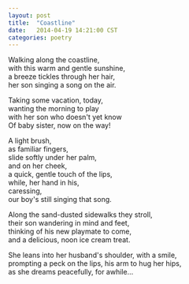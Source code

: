 ```yaml
---
layout: post
title:  "Coastline"
date:   2014-04-19 14:21:00 CST
categories: poetry
---
```

<p>
Walking along the coastline,<br />
with this warm and gentle sunshine,<br />
a breeze tickles through her hair,<br />
her son singing a song on the air.


</p>
<p>
Taking some vacation, today,<br />
wanting the morning to play<br />
with her son who doesn't yet know<br />
Of baby sister, now on the way!
</p>
<p>
A light brush,<br />
as familiar fingers,<br />
slide softly under her palm,<br />
and on her cheek,<br />
a quick, gentle touch of the lips,<br />
while, her hand in his,<br /> caressing,<br />
our boy's still singing that song.
</p>
<p>
Along the sand-dusted sidewalks they stroll,<br />
their son wandering in mind and feet,<br />
thinking of his new playmate to come,<br />
and a delicious, noon ice cream treat.
</p>
<p>
She leans into her husband's shoulder, with a smile,<br />
prompting a peck on the lips, his arm to hug her hips,<br />
as she dreams peacefully, for awhile…
</p>
